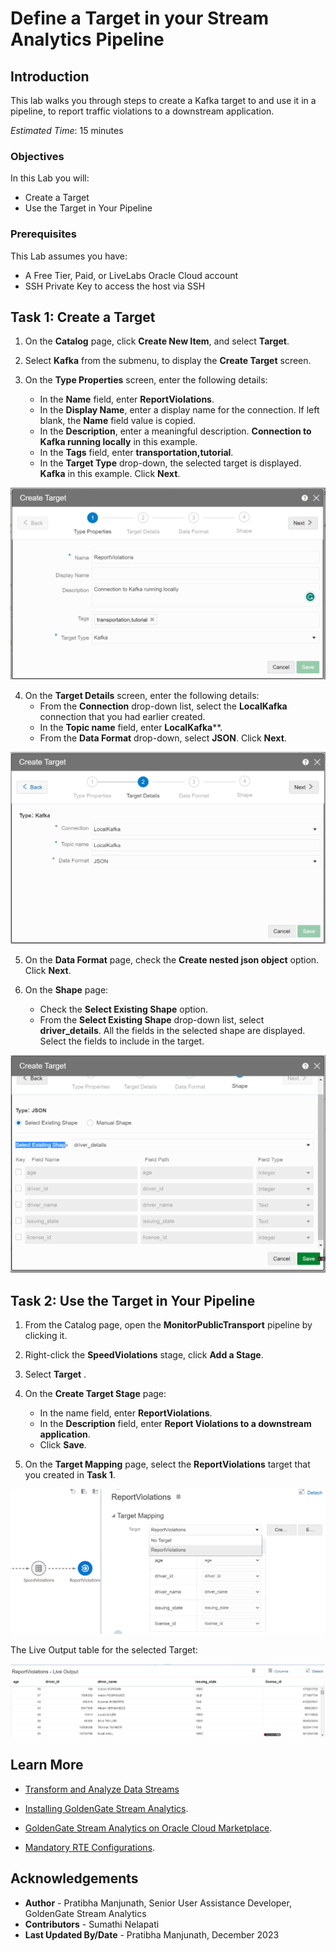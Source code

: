 
# Define a Target in your Stream Analytics Pipeline

## Introduction

This lab walks you through steps to create a Kafka target to and use it in a pipeline, to report traffic violations to a downstream application.


*Estimated Time*: 15 minutes

### Objectives
In this Lab you will:
- Create a Target
- Use the Target in Your Pipeline

### Prerequisites
This Lab assumes you have:
- A Free Tier, Paid, or LiveLabs Oracle Cloud account
- SSH Private Key to access the host via SSH

## **Task 1:** Create a Target

1. On the **Catalog** page, click **Create New Item**, and select **Target**.

2. Select **Kafka** from the submenu, to display the **Create Target** screen.

3. On the **Type Properties** screen, enter the following details:
    -  In the **Name** field, enter **ReportViolations**.
    -  In the **Display Name**, enter a display name for the connection. If left blank, the **Name** field value is copied.
    -  In the **Description**, enter a meaningful description. **Connection to Kafka running locally** in this example.
    -  In the **Tags** field, enter **transportation,tutorial**.
    -  In the **Target Type** drop-down, the selected target is displayed. **Kafka** in this example. Click **Next**.

![Creating a Kafka Target](./images/CreateTarget.PNG "")

4. On the **Target Details** screen, enter the following details:
    - From the **Connection** drop-down list, select the **LocalKafka** connection that you had earlier created.
    - In the **Topic name** field, enter **LocalKafka****.
    - From the **Data Format** drop-down, select **JSON**. Click **Next**.

![Adding Target Details](./images/TargetDet.PNG "")

5. On the **Data Format** page, check the **Create nested json object** option. Click **Next**.

6. On the **Shape** page: 
    - Check the **Select Existing Shape** option.
    - From the **Select Existing Shape** drop-down list, select **driver_details**. All the fields in the selected shape are displayed. Select the fields to include in the target.

![Assigning Target Shape](./images/TarShape.PNG "")

## **Task 2:** Use the Target in Your Pipeline

1. From the Catalog page, open the **MonitorPublicTransport** pipeline by clicking it.

2. Right-click the **SpeedViolations** stage, click **Add a Stage**.

3. Select **Target** .

4. On the **Create Target Stage** page:

    - In the name field, enter **ReportViolations**.
    - In the **Description** field, enter **Report Violations to a downstream application**.
    - Click **Save**.

5. On the **Target Mapping** page, select the **ReportViolations** target that you created in **Task 1**.

![Target Mapping in Pipeline Editor](./images/TarMap.PNG "")

The Live Output table for the selected Target:

![Report Violations Traget Live Output](./images/TargetLivOP.PNG "")


## Learn More

* [Transform and Analyze Data Streams](https://docs.oracle.com/en/middleware/fusion-middleware/osa/19.1/using/creating-pipeline-transform-and-analyze-data-streams.html#GUID-9DB9B57A-1095-4557-ACB9-816A696EB121)

* [Installing GoldenGate Stream Analytics](https://docs.oracle.com/en/middleware/fusion-middleware/osa/19.1/using/install-and-upgrade.html#GUID-A687DFF0-728A-4071-947A-F3E90ABF65F6).

* [GoldenGate Stream Analytics on Oracle Cloud Marketplace](https://docs.oracle.com/en/middleware/fusion-middleware/osa/19.1/osamp/getting-started-goldengate-stream-analytics-oci.html#GUID-B488861E-1C43-4177-A1F8-40F8E44754AD).

* [Mandatory RTE Configurations](https://docs.oracle.com/en/middleware/fusion-middleware/osa/19.1/using/configuring-runtime-environment.html#GUID-EB33DDFD-7444-434D-8944-059564A453FD).

## Acknowledgements
* **Author** - Pratibha Manjunath, Senior User Assistance Developer, GoldenGate Stream Analytics
* **Contributors** - Sumathi Nelapati
* **Last Updated By/Date** - Pratibha Manjunath, December 2023

